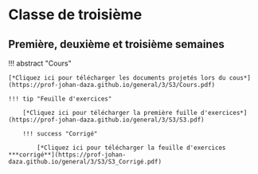 # Classe de troisième

## Première, deuxième et troisième semaines

!!! abstract "Cours"

    [*Cliquez ici pour télécharger les documents projetés lors du cous*](https://prof-johan-daza.github.io/general/3/S3/Cours.pdf)
    
    !!! tip "Feuille d'exercices"

        [*Cliquez ici pour télécharger la première fuille d'exercices*](https://prof-johan-daza.github.io/general/3/S3/S3.pdf)

        !!! success "Corrigé"

            [*Cliquez ici pour télécharger la feuille d'exercices ***corrigé**](https://prof-johan-daza.github.io/general/3/S3/S3_Corrigé.pdf)